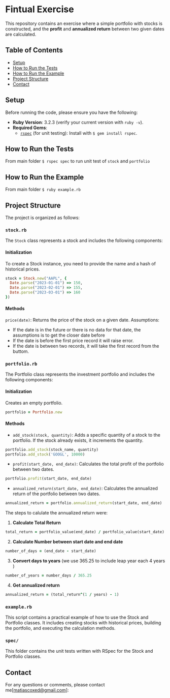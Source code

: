 # Fintual Exercise

This repository contains an exercise where a simple portfolio with stocks is constructed, and the **profit** and **annualized return** between two given dates are calculated.

## Table of Contents

- [Setup](#setup)
- [How to Run the Tests](#how-to-run-the-tests)
- [How to Run the Example](#how-to-run-the-example)
- [Project Structure](#project-structure)
- [Contact](#contact)

## Setup

Before running the code, please ensure you have the following:

- **Ruby Version**: 3.2.3 (verify your current version with `ruby -v`).
- **Required Gems**:
  - [`rspec`](https://rspec.info/) (for unit testing): Install with `$ gem install rspec`.

## How to Run the Tests

From main folder `$ rspec spec` to run unit test of `stock` and `portfolio`

## How to Run the Example

From main folder `$ ruby example.rb`

## Project Structure

The project is organized as follows:

### `stock.rb`
The `Stock` class represents a stock and includes the following components:

#### Initialization

To create a Stock instance, you need to provide the name and a hash of historical prices.

```ruby
stock = Stock.new("AAPL", {
  Date.parse("2023-01-01") => 150,
  Date.parse("2023-02-01") => 155,
  Date.parse("2023-03-01") => 160
})
```

#### Methods
`price(date)`: Returns the price of the stock on a given date.
Assumptions:
- If the date is in the future or there is no data for that date, the assumptions is to get the closer date before
- If the date is before the first price record it will raise error.
- If the date is between two records, it will take the first record from the buttom.

### `portfolio.rb`
The Portfolio class represents the investment portfolio and includes the following components:

#### Initialization

Creates an empty portfolio.

```ruby
portfolio = Portfolio.new
```
#### Methods
- `add_stock(stock, quantity)`: Adds a specific quantity of a stock to the portfolio. If the stock already exists, it increments the quantity.

```ruby
portfolio.add_stock(stock_name, quantity)
portfolio.add_stock('GOOGL', 10000)
```
- `profit(start_date, end_date)`: Calculates the total profit of the portfolio between two dates.
```ruby
portfolio.profit(start_date, end_date)
```

- `annualized_return(start_date, end_date)`: Calculates the annualized return of the portfolio between two dates.

```ruby
annualized_return = portfolio.annualized_return(start_date, end_date)
```

The steps to calulate the annualized return were:
1. **Calculate Total Return**
```ruby
total_return = portfolio_value(end_date) / portfolio_value(start_date)
```

2. **Calculate Number between start date and end date**
```ruby
number_of_days = (end_date - start_date)
```

3. **Convert days to years**
(we use 365.25 to include leap year each 4 years )
```ruby
number_of_years = number_days / 365.25
```

4. **Get annualized return**
```ruby
annualized_return = (total_return^(1 / years) - 1)
```

### `example.rb`
This script contains a practical example of how to use the Stock and Portfolio classes. It includes creating stocks with historical prices, building the portfolio, and executing the calculation methods.

### `spec/`
This folder contains the unit tests written with RSpec for the Stock and Portfolio classes.

## Contact

For any questions or comments, please contact me[matiascoxed@gmail.com]:
